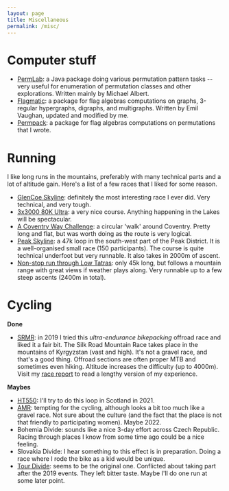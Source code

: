 ```yaml
---
layout: page
title: Miscellaneous
permalink: /misc/
---
```


# Computer stuff

* [PermLab](http://www.cs.otago.ac.nz/staffpriv/malbert/permlab.php): a Java package doing various permutation pattern tasks -- very useful for enumeration of permutation classes and other explorations. Written mainly by Michael Albert.
* [Flagmatic](http://jsliacan.github.com/flagmatic/): a package for flag algebras computations on graphs, 3-regular hypergraphs, digraphs, and multigraphs. Written by Emil Vaughan, updated and modified by me.
* [Permpack](http://jsliacan.github.com/permpack/): a package for flag algebras computations on permutations that I wrote.

# Running

I like long runs in the mountains, preferably with many technical parts and a lot of altitude gain. Here's a list of a few races that I liked for some reason.

* [GlenCoe Skyline](http://www.skylinescotland.com/): definitely the most interesting race I ever did. Very technical, and very tough.
* [3x3000 80K Ultra](http://www.highterrainevents.co.uk/#!3x3000-/cfib): a very nice course. Anything happening in the Lakes will be spectacular.
* [A Coventry Way Challenge](http://www.acoventryway.org.uk/): a circular 'walk' around Coventry. Pretty long and flat, but was worth doing as the route is very logical.
* [Peak Skyline](http://www.peakskyline.co.uk): a 47k loop in the south-west part of the Peak District. It is a well-organised small race (150 participants). The course is quite technical underfoot but very runnable. It also takes in 2000m of ascent.
* [Non-stop run through Low Tatras](http://nonstopbehnt.sk/): only 45k long, but follows a mountain range with great views if weather plays along. Very runnable up to a few steep ascents (2400m in total).

# Cycling

**Done**
* [SRMR](https://silkroadmountainrace.cc): in 2019 I tried this _ultra-endurance bikepacking_ offroad race and liked it a fair bit. The Silk Road Mountain Race takes place in the mountains of Kyrgyzstan (vast and high). It's not a gravel race, and that's a good thing. Offroad sections are often proper MTB and sometimes even hiking. Altitude increases the difficulty (up to 4000m). Visit my [race report](http://jakubsliacan.eu/srmr/2019/09/03/srmrno2_3.html) to read a lengthy version of my experience. 

**Maybes**
* [HT550](https://highlandtrail550.weebly.com/): I'll try to do this loop in Scotland in 2021.
* [AMR](https://atlasmountainrace.cc/): tempting for the cycling, although looks a bit too much like a gravel race. Not sure about the culture (and the fact that the place is not that friendly to participating women). Maybe 2022.
* Bohemia Divide: sounds like a nice 3-day effort across Czech Republic. Racing through places I know from some time ago could be a nice feeling.
* Slovakia Divide: I hear something to this effect is in preparation. Doing a race where I rode the bike as a kid would be unique. 
* [Tour Divide](https://tourdivide.org/): seems to be the original one. Conflicted about taking part after the 2019 events. They left bitter taste. Maybe I'll do one run at some later point.
